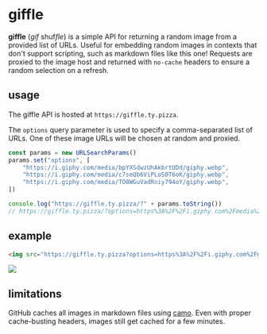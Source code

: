 # giffle

**giffle** (_gif_ shuf*fle*) is a simple API for returning a random image from a provided list of URLs.
Useful for embedding random images in contexts that don't support scripting, such as markdown files like this one!
Requests are proxied to the image host and returned with `no-cache` headers to ensure a random selection on a refresh.

## usage

The giffle API is hosted at `https://giffle.ty.pizza`.

The `options` query parameter is used to specify a comma-separated list of URLs. One of these image URLs will be chosen at random and proxied.

```javascript
const params = new URLSearchParams()
params.set("options", [
    "https://i.giphy.com/media/bpYXSdwzUhAkbrtUDd/giphy.webp",
    "https://i.giphy.com/media/c7seQb6ViPLoS0T6oK/giphy.webp",
    "https://i.giphy.com/media/TO8WGuVadRniy794oY/giphy.webp",
])

console.log("https://giffle.ty.pizza/?" + params.toString())
// https://giffle.ty.pizza/?options=https%3A%2F%2Fi.giphy.com%2Fmedia%2FbpYXSdwzUhAkbrtUDd%2Fgiphy.webp%2Chttps%3A%2F%2Fi.giphy.com%2Fmedia%2Fc7seQb6ViPLoS0T6oK%2Fgiphy.webp%2Chttps%3A%2F%2Fi.giphy.com%2Fmedia%2FTO8WGuVadRniy794oY%2Fgiphy.webp
```


## example

```markdown
<img src="https://giffle.ty.pizza?options=https%3A%2F%2Fi.giphy.com%2Fmedia%2Fc7seQb6ViPLoS0T6oK%2Fgiphy.webp%2Chttps%3A%2F%2Fi.giphy.com%2Fmedia%2FbpYXSdwzUhAkbrtUDd%2Fgiphy.webp%2Chttps%3A%2F%2Fi.giphy.com%2Fmedia%2FTO8WGuVadRniy794oY%2Fgiphy.webp">
```

<img src="https://giffle.ty.pizza?options=https%3A%2F%2Fi.giphy.com%2Fmedia%2Fc7seQb6ViPLoS0T6oK%2Fgiphy.webp%2Chttps%3A%2F%2Fi.giphy.com%2Fmedia%2FbpYXSdwzUhAkbrtUDd%2Fgiphy.webp%2Chttps%3A%2F%2Fi.giphy.com%2Fmedia%2FTO8WGuVadRniy794oY%2Fgiphy.webp">


## limitations

GitHub caches all images in markdown files using [camo](https://github.com/atmos/camo). Even with proper cache-busting headers, images still get cached for a few minutes.
